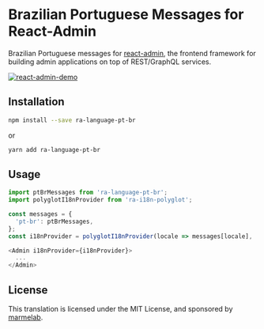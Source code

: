 # Brazilian Portuguese Messages for React-Admin

Brazilian Portuguese messages for [react-admin](https://github.com/marmelab/react-admin), the frontend framework for building admin applications on top of REST/GraphQL services.

[![react-admin-demo](https://marmelab.com/react-admin/img/react-admin-demo-still.png)](https://vimeo.com/268958716)

## Installation

```sh
npm install --save ra-language-pt-br
```

or

```sh
yarn add ra-language-pt-br
```

## Usage

```js
import ptBrMessages from 'ra-language-pt-br';
import polyglotI18nProvider from 'ra-i18n-polyglot';

const messages = {
  'pt-br': ptBrMessages,
};
const i18nProvider = polyglotI18nProvider(locale => messages[locale], 'pt-br');

<Admin i18nProvider={i18nProvider}>
  ...
</Admin>
```

## License

This translation is licensed under the MIT License, and sponsored by [marmelab](http://marmelab.com).
